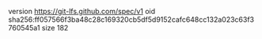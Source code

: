 version https://git-lfs.github.com/spec/v1
oid sha256:ff057566f3ba48c28c169320cb5df5d9152cafc648cc132a023c63f3760545a1
size 182
